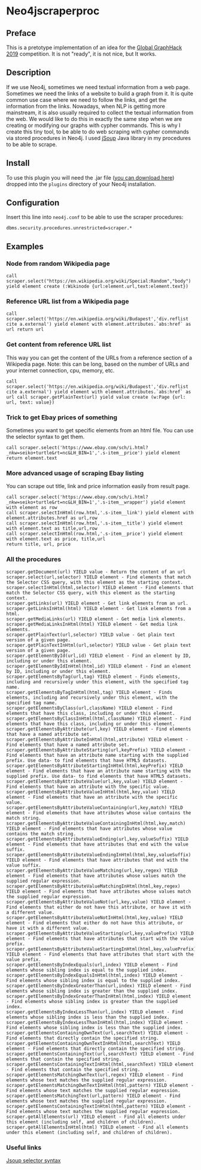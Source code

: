 Neo4jscraperproc
==========================
## Preface
This is a pretotype implementation of an idea for the [Global GraphHack 2019](https://globalgraphhack.devpost.com) competition.
It is not "ready", it is not nice, but It works.

## Description
If we use Neo4j, sometimes we need textual information from a web page. Sometimes we need the links of a website to build a graph from it. It is quite common use case where we need to follow the links, and get the information from the links. Nowadays, when NLP is getting more mainstream, it is also usually required to collect the textual information from the web.
We would like to do this in exactly the same step when we are creating or modifying our graphs with cypher commands. This is why I create this tiny tool, to be able to do web scraping with cypher commands via stored procedures in Neo4j. I used [jSoup](http://jsoup.org) Java library in my procedures to be able to scrape.

## Install

To use this plugin you will need the .jar file ([you can download here](https://github.com/szenyo/neo4jscraperproc/releases)) dropped into the `plugins` directory of your Neo4j installation.

## Configuration
Insert this line into `neo4j.conf` to be able to use the scraper procedures:

```dbms.security.procedures.unrestricted=scraper.*```

## Examples

### Node from random Wikipedia page
```call scraper.select("https://en.wikipedia.org/wiki/Special:Random","body") yield element create (:Wikinode {url:element.url,text:element.text})```

### Reference URL list from a Wikipedia page
```call scraper.select('https://en.wikipedia.org/wiki/Budapest','div.reflist cite a.external') yield element with element.attributes.`abs:href` as url
return url```

### Get content from reference URL list
This way you can get the content of the URLs from a reference section of a Wikipedia page.
Note: this can be long, based on the number of URLs and your internet connection, cpu, memory, etc.

```call scraper.select('https://en.wikipedia.org/wiki/Budapest','div.reflist cite a.external') yield element with element.attributes.`abs:href` as url
call scraper.getPlainText(url) yield value
create (w:Page {url: url, text: value})```

### Trick to get Ebay prices of something
Sometimes you want to get specific elements from an html file. You can use the selector syntax to get them.  

```call scraper.select('https://www.ebay.com/sch/i.html?_nkw=seiko+turtle&rt=nc&LH_BIN=1','.s-item__price') yield element return element.text```

### More advanced usage of scraping Ebay listing
You can scrape out title, link and price information easily from result page.  

```
call scraper.select('https://www.ebay.com/sch/i.html?_nkw=seiko+turtle&rt=nc&LH_BIN=1','.s-item__wrapper') yield element with element as row
call scraper.selectInHtml(row.html,'.s-item__link') yield element with element.attributes.href as url,row
call scraper.selectInHtml(row.html,'.s-item__title') yield element with element.text as title,url,row
call scraper.selectInHtml(row.html,'.s-item__price') yield element with element.text as price, title,url
return title, url, price
```

### All the procedures

```
scraper.getDocument(url) YIELD value - Return the content of an url
scraper.select(url,selector) YIELD element - Find elements that match the Selector CSS query, with this element as the starting context.
scraper.selectInHtml(html,selector) YIELD element - Find elements that match the Selector CSS query, with this element as the starting context.
scraper.getLinks(url) YIELD element - Get link elements from an url.
scraper.getLinksInHtml(html) YIELD element - Get link elements from a html.
scraper.getMediaLinks(url) YIELD element - Get media link elements.
scraper.getMediaLinksInHtml(html) YIELD element - Get media link elements.
scraper.getPlainText(url,selector) YIELD value - Get plain text version of a given page.
scraper.getPlainTextInHtml(url,selector) YIELD value - Get plain text version of a given page.
scraper.getElementById(url,id) YIELD element - Find an element by ID, including or under this element.
scraper.getElementByIdInHtml(html,id) YIELD element - Find an element by ID, including or under this element.
scraper.getElementsByTag(url,tag) YIELD element - Finds elements, including and recursively under this element, with the specified tag name.          
scraper.getElementsByTagInHtml(html,tag) YIELD element - Finds elements, including and recursively under this element, with the specified tag name.
scraper.getElementsByClass(url,className) YIELD element - Find elements that have this class, including or under this element.
scraper.getElementsByClassInHtml(html,className) YIELD element - Find elements that have this class, including or under this element.
scraper.getElementsByAttribute(url,key) YIELD element - Find elements that have a named attribute set.
scraper.getElementsByAttributeInHtml(html,attribute) YIELD element - Find elements that have a named attribute set.
scraper.getElementsByAttributeStarting(url,keyPrefix) YIELD element - Find elements that have an attribute name starting with the supplied prefix. Use data- to find elements that have HTML5 datasets.
scraper.getElementsByAttributeStartingInHtml(html,keyPrefix) YIELD element - Find elements that have an attribute name starting with the supplied prefix. Use data- to find elements that have HTML5 datasets.
scraper.getElementsByAttributeValue(url,key,value) YIELD element - Find elements that have an attribute with the specific value.
scraper.getElementsByAttributeValueInHtml(html,key,value) YIELD element - Find elements that have an attribute with the specific value.
scraper.getElementsByAttributeValueContaining(url,key,match) YIELD element - Find elements that have attributes whose value contains the match string.
scraper.getElementsByAttributeValueContainingInHtml(html,key,match) YIELD element - Find elements that have attributes whose value contains the match string.
scraper.getElementsByAttributeValueEnding(url,key,valueSuffix) YIELD element - Find elements that have attributes that end with the value suffix.
scraper.getElementsByAttributeValueEndingInHtml(html,key,valueSuffix) YIELD element - Find elements that have attributes that end with the value suffix.
scraper.getElementsByAttributeValueMatching(url,key,regex) YIELD element - Find elements that have attributes whose values match the supplied regular expression.
scraper.getElementsByAttributeValueMatchingInHtml(html,key,regex) YIELD element - Find elements that have attributes whose values match the supplied regular expression.
scraper.getElementsByAttributeValueNot(url,key,value) YIELD element - Find elements that either do not have this attribute, or have it with a different value.
scraper.getElementsByAttributeValueNotInHtml(html,key,value) YIELD element - Find elements that either do not have this attribute, or have it with a different value.
scraper.getElementsByAttributeValueStarting(url,key,valuePrefix) YIELD element - Find elements that have attributes that start with the value prefix.
scraper.getElementsByAttributeValueStartingInHtml(html,key,valuePrefix) YIELD element - Find elements that have attributes that start with the value prefix.
scraper.getElementsByIndexEquals(url,index) YIELD element - Find elements whose sibling index is equal to the supplied index.
scraper.getElementsByIndexEqualsInHtml(html,index) YIELD element - Find elements whose sibling index is equal to the supplied index.
scraper.getElementsByIndexGreaterThan(url,index) YIELD element - Find elements whose sibling index is greater than the supplied index.
scraper.getElementsByIndexGreaterThanInHtml(html,index) YIELD element - Find elements whose sibling index is greater than the supplied index.
scraper.getElementsByIndexLessThan(url,index) YIELD element - Find elements whose sibling index is less than the supplied index.
scraper.getElementsByIndexLessThanInHtml(html,index) YIELD element - Find elements whose sibling index is less than the supplied index.
scraper.getElementsContainingOwnText(url,searchText) YIELD element - Find elements that directly contain the specified string.
scraper.getElementsContainingOwnTextInHtml(html,searchText) YIELD element - Find elements that directly contain the specified string.
scraper.getElementsContainingText(url,searchText) YIELD element - Find elements that contain the specified string.
scraper.getElementsContainingTextInHtml(html,searchText) YIELD element - Find elements that contain the specified string.
scraper.getElementsMatchingOwnText(url,regex) YIELD element - Find elements whose text matches the supplied regular expression.
scraper.getElementsMatchingOwnTextInHtml(html,pattern) YIELD element - Find elements whose text matches the supplied regular expression.
scraper.getElementsMatchingText(url,pattern) YIELD element - Find elements whose text matches the supplied regular expression.
scraper.getElementsContainingTextInHtml(html,pattern) YIELD element - Find elements whose text matches the supplied regular expression.
scraper.getAllElements(url) YIELD element - Find all elements under this element (including self, and children of children).
scraper.getAllElementsInHtml(html) YIELD element - Find all elements under this element (including self, and children of children).
```
### Useful links
[Jsoup selector syntax](https://jsoup.org/cookbook/extracting-data/selector-syntax)
